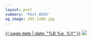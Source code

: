```yaml
---
layout: post
summary: 'Post #265'
og_image: 265-1280.jpg
---
```


<p>
  <time><a href="/265">{{ page.date | date: "%B %e, %Y" }}</a></time>
  <a href="/265"><img src="{{ site.assets_url }}/265-640.jpg" srcset="{{ site.assets_url }}/265-1280.jpg 1280w, {{ site.assets_url }}/265-960.jpg 960w, {{ site.assets_url }}/265-640.jpg 640w, {{ site.assets_url }}/265-320.jpg 320w" sizes="(min-width: 700px) 50vw, calc(100vw - 2rem)" /></a>
</p>
